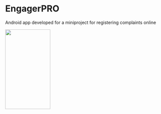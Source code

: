 # EngagerPRO
Android app developed for a miniproject for registering complaints online

<img src="https://lh3.googleusercontent.com/yCkXpZZfDmWRT9G11z6VWBNtMSWfqbTzOZzR9LausLV0IWYAq1VRAkdPF9iiu-VVA5nF6o5vQjYlxoRMSESC8KMVJS-RQP3u1Ttw1gDMlIj4AU1PDhXiDEdTVjYANeDKUb09VWMOe9A=w2400" width="144" height="256" />
